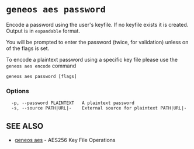 # `geneos aes password`

Encode a password using the user's keyfile. If no keyfile exists it is created. Output is in `expandable` format.

You will be prompted to enter the password (twice, for validation) unless on of the flags is set.

To encode a plaintext password using a specific key file please use the `geneos aes encode` command

```text
geneos aes password [flags]
```

### Options

```text
  -p, --password PLAINTEXT   A plaintext password
  -s, --source PATH|URL|-    External source for plaintext PATH|URL|-
```

## SEE ALSO

* [geneos aes](geneos_aes.md)	 - AES256 Key File Operations
